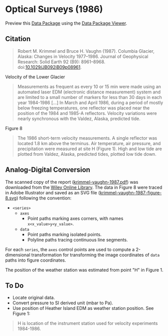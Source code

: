 # Optical Surveys (1986)

Preview this [Data Package](http://specs.frictionlessdata.io/data-packages/) using the [Data Package Viewer](http://data.okfn.org/tools/view?url=https://raw.githubusercontent.com/ezwelty/cg-data/master/optical-surveys-1986).

## Citation

> Robert M. Krimmel and Bruce H. Vaughn (1987). Columbia Glacier, Alaska: Changes in Velocity 1977–1986. Journal of Geophysical Research: Solid Earth 92 (B9): 8961–8968. doi:[10.1029/JB092iB09p08961](https://doi.org/10.1029/JB092iB09p08961).

Velocity of the Lower Glacier

> Measurements as frequent as every 10 or 15 min were made using an automated laser EDM (electronic distance measurement) system and are limited to a small number of markers for less than 30 days in each year 1984-1986 [...] In March and April 1986, during a period of mostly below freezing temperatures, one reflector was placed near the position of the 1984 and 1985-A reflectors. Velocity variations were nearly synchronous with the Valdez, Alaska, predicted tide.

Figure 8

> The 1986 short-term velocity measurements. A single reflector was located 1.8 km above the terminus. Air temperature, air pressure, and precipitation were measured at site H (Figure 1). High and low tide are plotted from Valdez, Alaska, predicted tides, plotted low tide down.

## Analog-Digital Conversion

The scanned copy of the report ([krimmel-vaughn-1987.pdf](sources/krimmel-vaughn-1987.pdf)) was downloaded from the [Wiley Online Library](http://onlinelibrary.wiley.com/doi/10.1029/JB092iB09p08961/). The data in Figure 8 were traced in Adobe Illustrator and saved as an SVG file ([krimmel-vaughn-1987-figure-8.svg](sources/krimmel-vaughn-1987-figure-8.pdf)) following the convention:

  - `<series>`
    - `axes`
      - Point paths marking axes corners, with names `x<x_value>y<y_value>`.
    - `data`
      - Point paths marking isolated points.
      - Polyline paths tracing continuous line segments.

For each `series`, the `axes` control points are used to compute a 2-dimensional transformation for transforming the image coordinates of `data` paths into figure coordinates.

The position of the weather station was estimated from point "H" in Figure 1.

## To Do

- Locate original data.
- Convert pressure to SI derived unit (mbar to Pa).
- Use position of Heather Island EDM as weather station position. See Figure 1:

> H is location of the instrument station used for velocity experiments 1984-1986.
